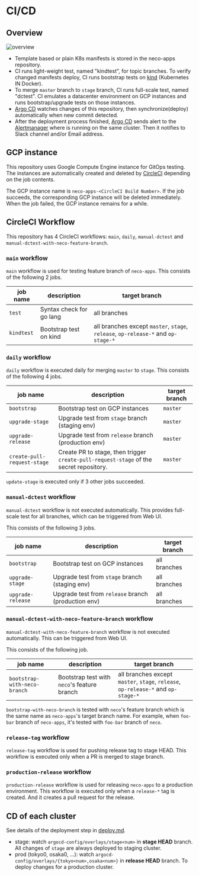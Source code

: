 CI/CD
=====

Overview
--------

![overview](http://www.plantuml.com/plantuml/svg/fPJVQzim4CVVzLSSUMeXCRJTZyuFeoFTkZ6wbRQmbq9Hv8kZMPQCT6u8e__xv9ljQY6mj7loMVfyxuTqfxD0qbDR6o4LEG-JStputWH0MsgBw2SWdtu6vXeVDAxxJT__26LSMy3aGjFdTZ61Nm80uguYQKk3CB6et4msJRYp1xShtIaR5tJqk3baJnrmtm7YKIIwc6693B3LE-wZVMqNw2qIXhZI1kgJgax3VKflfVB1bmxcvupAQAlY3pso1uVTIJJ6RMgq5APtTkxiKfUNifa2aifOMZ1nz2BLyOjK9xkgaGOzrTBAigy-NH2Z8YqKPeLRszdxeOGStcQzlGz__4p-P9j__FkA6-yAphmpzhvWXlUyNuPtXLvKJ2sglSCokbVGYEuA6IUa6x5R3AHjoJn5-ry9nB7X4N8DnG3K3rIddC35_AexkvynoE6OQE9qAuEvzYf-vr-OLVodz331DqQgYdT2PwN2ZxNKXhUmiuGOdeRnmiSXXXoEChYK5SBLzHIKgsjDucbxvdMvegWOmaV1SSQd0kGQhM3XfLKhY8sibt4rY94SWdKLvd0ILNuJHNs7WLh5T37b3IufJIw7LndShDmQF8RMa1XUiT5rWhwEPQ0lCKb-eDAUp-5D1ZyanPGRwKchraZV5p65fZLcJ6pRqOnTZNtwFvuILulg6OvsJc_waEHmci4dvzVI5w3jqlbQadPMfD2evCx9uLq6tnpf9TyEzzLkdBjf2-TU4sTeYxOslm40)

- Template based or plain K8s manifests is stored in the neco-apps repository.
- CI runs light-weight test, named "kindtest", for topic branches.  To verify changed manifests deploy, CI runs bootstrap tests on [kind][] (Kubernetes IN Docker).
- To merge `master` branch to `stage` branch, CI runs full-scale test, named "dctest".  CI emulates a datacenter environment on GCP instances and runs bootstrap/upgrade tests on those instances.
- [Argo CD][] watches changes of this repository, then synchronize(deploy) automatically when new commit detected.
- After the deployment process finished, [Argo CD][] sends alert to the [Alertmanager][] where is running on the same cluster. Then it notifies to Slack channel and/or Email address.

GCP instance
------------

This repository uses Google Compute Engine instance for GitOps testing. The instances are automatically created and deleted by [CircleCI][] depending on the job contents.

The GCP instance name is `neco-apps-<CircleCI Build Number>`. If the job succeeds, the corresponding GCP instance will be deleted immediately. When the job failed, the GCP instance remains for a while.

CircleCI Workflow
-----------------

This repository has 4 CircleCI workflows: `main`, `daily`, `manual-dctest` and `manual-dctest-with-neco-feature-branch`.

### `main` workflow

`main` workflow is used for testing feature branch of `neco-apps`. This consists of the following 2 jobs.

| job name   | description              | target branch                                                                     |
| ---------- | ------------------------ | --------------------------------------------------------------------------------- |
| `test`     | Syntax check for go lang | all branches                                                                      |
| `kindtest` | Bootstrap test on kind   | all branches except `master`, `stage`, `release`, `op-release-*` and `op-stage-*` |

### `daily` workflow

`daily` workflow is executed daily for merging `master` to `stage`.  This consists of the following 4 jobs.

| job name                    | description                                                                            | target branch |
| --------------------------- | -------------------------------------------------------------------------------------- | ------------- |
| `bootstrap`                 | Bootstrap test on GCP instances                                                        | `master`      |
| `upgrade-stage`             | Upgrade test from `stage` branch (staging env)                                         | `master`      |
| `upgrade-release`           | Upgrade test from `release` branch (production env)                                    | `master`      |
| `create-pull-request-stage` | Create PR to stage, then trigger `create-pull-request-stage` of the secret repository. | `master`      |

`update-stage` is executed only if 3 other jobs succeeded.

### `manual-dctest` workflow

`manual-dctest` workflow is not executed automatically.  This provides full-scale test for all branches, which can be triggered from Web UI.

This consists of the following 3 jobs.

| job name                    | description                                                                            | target branch                                                                     |
| --------------------------- | -------------------------------------------------------------------------------------- | --------------------------------------------------------------------------------- |
| `bootstrap`                 | Bootstrap test on GCP instances                                                        | all branches                                                                      |
| `upgrade-stage`             | Upgrade test from `stage` branch (staging env)                                         | all branches                                                                      |
| `upgrade-release`           | Upgrade test from `release` branch (production env)                                    | all branches                                                                      |

### `manual-dctest-with-neco-feature-branch` workflow

`manual-dctest-with-neco-feature-branch` workflow is not executed automatically. This can be triggered from Web UI.

This consists of the following job.

| job name                     | description                                 | target branch                                                                     |
| ---------------------------- | ------------------------------------------- | --------------------------------------------------------------------------------- |
| `bootstrap-with-neco-branch` | Bootstrap test with `neco`'s feature branch | all branches except `master`, `stage`, `release`, `op-release-*` and `op-stage-*` |

`bootstrap-with-neco-branch` is tested with `neco`'s feature branch which is the same name as `neco-apps`'s target branch name.
For example, when `foo-bar` branch of `neco-apps`, it's tested with `foo-bar` branch of `neco`.

### `release-tag` workflow

`release-tag` workflow is used for pushing release tag to stage HEAD.
This workflow is executed only when a PR is merged to stage branch.

### `production-release` workflow

`production-release` workflow is used for releasing `neco-apps` to a production environment.
This workflow is executed only when a `release-*` tag is created. And it creates a pull request for the release.

CD of each cluster
------------------

See details of the deployment step in [deploy.md](deploy.md).

- stage: watch `argocd-config/overlays/stage<num>` in **stage HEAD** branch. All changes of `stage` are always deployed to staging cluster.
- prod (tokyo0, osaka0, ...): watch `argocd-config/overlays/{tokyo<num>,osaka<num>}` in **release HEAD** branch. To deploy changes for a production cluster.

[Argo CD]: https://github.com/argoproj/argo-cd
[Alertmanager]: https://prometheus.io/docs/alerting/alertmanager/
[CircleCI]: https://circleci.com/
[kind]: https://github.com/kubernetes-sigs/kind
